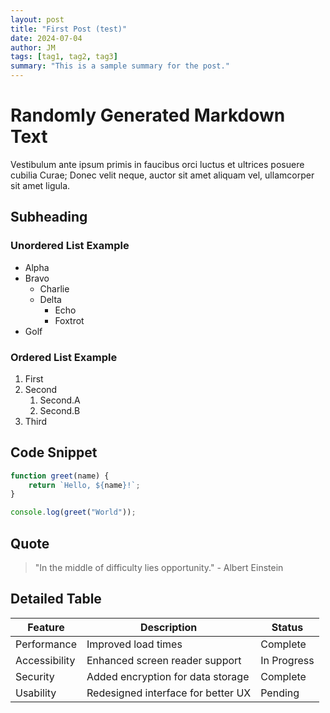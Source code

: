 ```yaml
---
layout: post
title: "First Post (test)"
date: 2024-07-04
author: JM
tags: [tag1, tag2, tag3]
summary: "This is a sample summary for the post."
---
```


# Randomly Generated Markdown Text

Vestibulum ante ipsum primis in faucibus orci luctus et ultrices posuere cubilia Curae; Donec velit neque, auctor sit amet aliquam vel, ullamcorper sit amet ligula.

## Subheading

### Unordered List Example

- Alpha
- Bravo
  - Charlie
  - Delta
    - Echo
    - Foxtrot
- Golf

### Ordered List Example

1. First
2. Second
   1. Second.A
   2. Second.B
3. Third

## Code Snippet

```javascript
function greet(name) {
    return `Hello, ${name}!`;
}

console.log(greet("World"));
```

## Quote

> "In the middle of difficulty lies opportunity." - Albert Einstein

## Detailed Table

| Feature        | Description                           | Status   |
|----------------|---------------------------------------|----------|
| Performance    | Improved load times                   | Complete |
| Accessibility  | Enhanced screen reader support        | In Progress |
| Security       | Added encryption for data storage     | Complete |
| Usability      | Redesigned interface for better UX    | Pending |